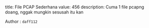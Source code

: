 title: File PCAP Sederhana
value: 456
description: Cuma 1 file pcapng doang, nggak mungkin sesusah itu kan

Author : `daff112`